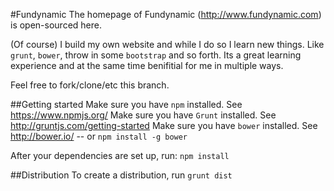 #Fundynamic
The homepage of Fundynamic (http://www.fundynamic.com) is open-sourced here.

(Of course) I build my own website and while I do so I learn new things. Like `grunt`, `bower`, throw in some `bootstrap` and so forth. Its a great learning experience and at the same time benifitial for me in multiple ways.

Feel free to fork/clone/etc this branch.

##Getting started
Make sure you have `npm` installed. See https://www.npmjs.org/
Make sure you have `Grunt` installed. See http://gruntjs.com/getting-started
Make sure you have `bower` installed. See http://bower.io/ -- or `npm install -g bower`

After your dependencies are set up, run:
`npm install`


##Distribution
To create a distribution, run `grunt dist`


